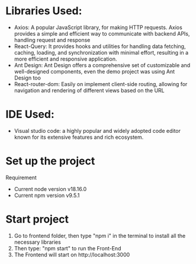 # Libraries Used:
 - Axios: A popular JavaScript library, for making HTTP requests. Axios provides a simple and efficient way to communicate with backend APIs, handling request and response
 - React-Query: It provides hooks and utilities for handling data fetching, caching, loading, and synchronization with minimal effort, resulting in a more efficient and responsive application.
 - Ant Design: Ant Design offers a comprehensive set of customizable and well-designed components, even the demo project was using Ant Design too
 - React-router-dom: Easily on implement client-side routing, allowing for navigation and rendering of different views based on the URL

# IDE Used: 
 - Visual studio code: a highly popular and widely adopted code editor known for its extensive features and rich ecosystem.

# Set up the project 
Requirement
- Current node version v18.16.0
- Current npm version v9.5.1

# Start project
1. Go to frontend folder, then type "npm i" in the terminal to install all the necessary libraries
2. Then type: "npm start" to run the Front-End
3. The Frontend will start on http://localhost:3000





